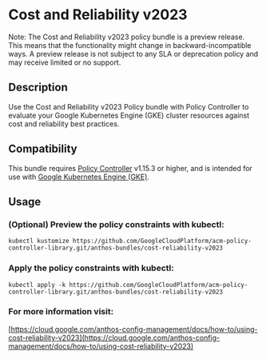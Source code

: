 Cost and Reliability v2023
==================================================

Note: The Cost and Reliability v2023 policy bundle is a preview release. This means that the functionality might change in backward-incompatible ways. A preview release is not subject to any SLA or deprecation policy and may receive limited or no support.

## Description

Use the Cost and Reliability v2023 Policy bundle with Policy Controller to evaluate your Google Kubernetes Engine (GKE) cluster resources against cost and reliability best practices.

## Compatibility

This bundle requires [Policy Controller](https://cloud.google.com/anthos-config-management/docs/concepts/policy-controller) v1.15.3 or higher, and is intended for use with [Google Kubernetes Engine (GKE)](https://cloud.google.com/kubernetes-engine).

## Usage

### (Optional) Preview the policy constraints with kubectl:
```shell
kubectl kustomize https://github.com/GoogleCloudPlatform/acm-policy-controller-library.git/anthos-bundles/cost-reliability-v2023
```

### Apply the policy constraints with kubectl:
```shell
kubectl apply -k https://github.com/GoogleCloudPlatform/acm-policy-controller-library.git/anthos-bundles/cost-reliability-v2023
```

### For more information visit:
[https://cloud.google.com/anthos-config-management/docs/how-to/using-cost-reliability-v2023](https://cloud.google.com/anthos-config-management/docs/how-to/using-cost-reliability-v2023)
